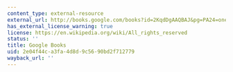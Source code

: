 ```yaml
---
content_type: external-resource
external_url: http://books.google.com/books?id=2KqdDgAAQBAJ&pg=PA24=onepage
has_external_license_warning: true
license: https://en.wikipedia.org/wiki/All_rights_reserved
status: ''
title: Google Books
uid: 2e04f44c-a3fa-4d8d-9c56-90bd2f712779
wayback_url: ''
---
```

